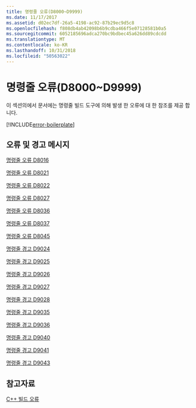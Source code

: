 ```yaml
---
title: 명령줄 오류(D8000~D9999)
ms.date: 11/17/2017
ms.assetid: d02ec7df-26a5-4198-ac92-87b29ec9d5c8
ms.openlocfilehash: f808db4ab42098b6b9cdba466f5e07128581b0a5
ms.sourcegitcommit: 6052185696adca270bc9bdbec45a626dd89cdcdd
ms.translationtype: MT
ms.contentlocale: ko-KR
ms.lasthandoff: 10/31/2018
ms.locfileid: "50563022"
---
```

# <a name="command-line-errors-d8000-through-d9999"></a>명령줄 오류(D8000~D9999)

이 섹션의에서 문서에는 명령줄 빌드 도구에 의해 발생 한 오류에 대 한 참조를 제공 합니다.

[!INCLUDE[error-boilerplate](../../error-messages/includes/error-boilerplate.md)]

## <a name="error-and-warning-messages"></a>오류 및 경고 메시지

[명령줄 오류 D8016](../../error-messages/tool-errors/command-line-error-d8016.md)

[명령줄 오류 D8021](../../error-messages/tool-errors/command-line-error-d8021.md)

[명령줄 오류 D8022](../../error-messages/tool-errors/command-line-error-d8022.md)

[명령줄 오류 D8027](../../error-messages/tool-errors/command-line-error-d8027.md)

[명령줄 오류 D8036](../../error-messages/tool-errors/command-line-error-d8036.md)

[명령줄 오류 D8037](../../error-messages/tool-errors/command-line-error-d8037.md)

[명령줄 오류 D8045](../../error-messages/tool-errors/command-line-error-d8045.md)

[명령줄 경고 D9024](../../error-messages/tool-errors/command-line-warning-d9024.md)

[명령줄 경고 D9025](../../error-messages/tool-errors/command-line-warning-d9025.md)

[명령줄 경고 D9026](../../error-messages/tool-errors/command-line-warning-d9026.md)

[명령줄 경고 D9027](../../error-messages/tool-errors/command-line-warning-d9027.md)

[명령줄 경고 D9028](../../error-messages/tool-errors/command-line-warning-d9028.md)

[명령줄 경고 D9035](../../error-messages/tool-errors/command-line-warning-d9035.md)

[명령줄 경고 D9036](../../error-messages/tool-errors/command-line-warning-d9036.md)

[명령줄 경고 D9040](../../error-messages/tool-errors/command-line-warning-d9040.md)

[명령줄 경고 D9041](../../error-messages/tool-errors/command-line-warning-d9041.md)

[명령줄 경고 D9043](../../error-messages/tool-errors/command-line-warning-d9043.md)

## <a name="see-also"></a>참고자료

[C++ 빌드 오류](../../error-messages/compiler-errors-1/c-cpp-build-errors.md)